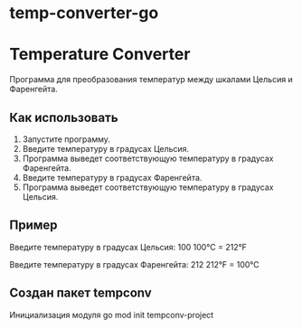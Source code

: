 # temp-converter-go

# Temperature Converter

Программа для преобразования температур между шкалами Цельсия и Фаренгейта.

## Как использовать

1. Запустите программу.
2. Введите температуру в градусах Цельсия.
3. Программа выведет соответствующую температуру в градусах Фаренгейта.
4. Введите температуру в градусах Фаренгейта.
5. Программа выведет соответствующую температуру в градусах Цельсия.

## Пример

Введите температуру в градусах Цельсия: 100
100°C = 212°F

Введите температуру в градусах Фаренгейта: 212
212°F = 100°C

## Создан пакет tempconv

Инициализация модуля go mod init tempconv-project
